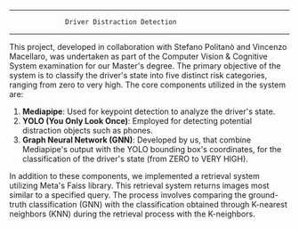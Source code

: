 -----------------------------------------------------
                  Driver Distraction Detection
-----------------------------------------------------

This project, developed in collaboration with Stefano Politanò and Vincenzo Macellaro, was undertaken as part of the Computer Vision & Cognitive System examination for our Master's degree. The primary objective of the system is to classify the driver's state into five distinct risk categories, ranging from zero to very high. The core components utilized in the system are:

1. **Mediapipe**: Used for keypoint detection to analyze the driver's state.
2. **YOLO (You Only Look Once)**: Employed for detecting potential distraction objects such as phones.
3. **Graph Neural Network (GNN)**: Developed by us, that combine Mediapipe's output with the YOLO bounding box's coordinates, for the classification of the driver's state (from ZERO to VERY HIGH).

In addition to these components, we implemented a retrieval system utilizing Meta's Faiss library. This retrieval system returns images most similar to a specified query. The process involves comparing the ground-truth classification (GNN) with the classification obtained through K-nearest neighbors (KNN) during the retrieval process with the K-neighbors.



